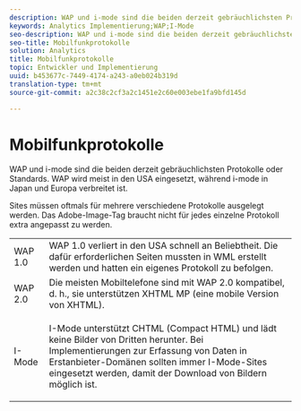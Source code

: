 ```yaml
---
description: WAP und i-mode sind die beiden derzeit gebräuchlichsten Protokolle oder Standards. WAP wird meist in den USA eingesetzt, während i-mode in Japan und Europa verbreitet ist.
keywords: Analytics Implementierung;WAP;I-Mode
seo-description: WAP und i-mode sind die beiden derzeit gebräuchlichsten Protokolle oder Standards. WAP wird meist in den USA eingesetzt, während i-mode in Japan und Europa verbreitet ist.
seo-title: Mobilfunkprotokolle
solution: Analytics
title: Mobilfunkprotokolle
topic: Entwickler und Implementierung
uuid: b453677c-7449-4174-a243-a0eb024b319d
translation-type: tm+mt
source-git-commit: a2c38c2cf3a2c1451e2c60e003ebe1fa9bfd145d

---
```



# Mobilfunkprotokolle

WAP und i-mode sind die beiden derzeit gebräuchlichsten Protokolle oder Standards. WAP wird meist in den USA eingesetzt, während i-mode in Japan und Europa verbreitet ist.

Sites müssen oftmals für mehrere verschiedene Protokolle ausgelegt werden. Das Adobe-Image-Tag braucht nicht für jedes einzelne Protokoll extra angepasst zu werden.

<table id="table_EBE71664615F48E28B05C767ABDA062B"> 
 <tbody> 
  <tr> 
   <td colname="col1"> WAP 1.0 </td> 
   <td colname="col2"> WAP 1.0 verliert in den USA schnell an Beliebtheit. Die dafür erforderlichen Seiten mussten in WML erstellt werden und hatten ein eigenes Protokoll zu befolgen. </td> 
  </tr> 
  <tr> 
   <td colname="col1"> WAP 2.0 </td> 
   <td colname="col2"> Die meisten Mobiltelefone sind mit WAP 2.0 kompatibel, d. h., sie unterstützen XHTML MP (eine mobile Version von XHTML). </td> 
  </tr> 
  <tr> 
   <td colname="col1"> I-Mode </td> 
   <td colname="col2"> <p> I-Mode unterstützt CHTML (Compact HTML) und lädt keine Bilder von Dritten herunter. Bei Implementierungen zur Erfassung von Daten in Erstanbieter-Domänen sollten immer I-Mode-Sites eingesetzt werden, damit der Download von Bildern möglich ist. </p> </td> 
  </tr> 
 </tbody> 
</table>

